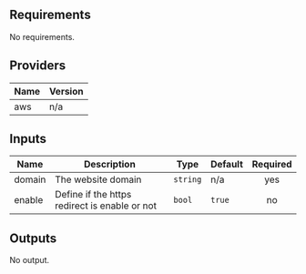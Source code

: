 

<!-- BEGINNING OF PRE-COMMIT-TERRAFORM DOCS HOOK -->
## Requirements

No requirements.

## Providers

| Name | Version |
|------|---------|
| aws | n/a |

## Inputs

| Name | Description | Type | Default | Required |
|------|-------------|------|---------|:--------:|
| domain | The website domain | `string` | n/a | yes |
| enable | Define if the https redirect is enable or not | `bool` | `true` | no |

## Outputs

No output.

<!-- END OF PRE-COMMIT-TERRAFORM DOCS HOOK -->
